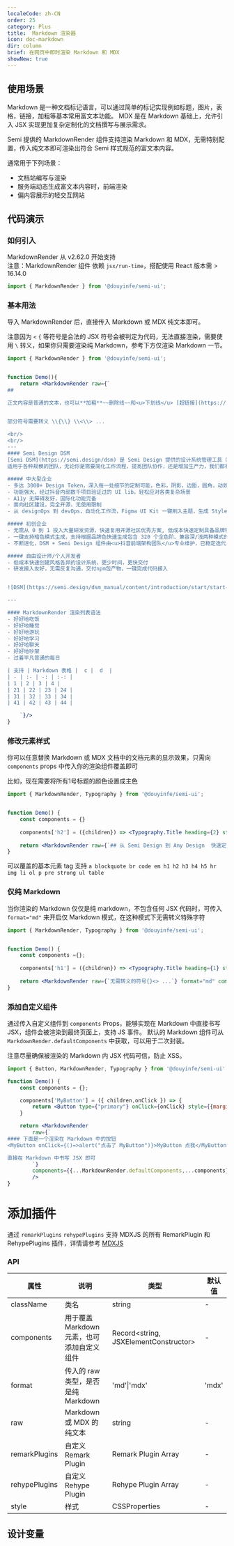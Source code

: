 ```yaml
---
localeCode: zh-CN
order: 25
category: Plus
title:  Markdown 渲染器
icon: doc-markdown
dir: column
brief: 在网页中即时渲染 Markdown 和 MDX
showNew: true
---
```


## 使用场景

Markdown 是一种文档标记语言，可以通过简单的标记实现例如标题，图片，表格，链接，加粗等基本常用富文本功能。
MDX 是在 Markdown 基础上，允许引入 JSX 实现更加复杂定制化的文档撰写与展示需求。

Semi 提供的 MarkdownRender 组件支持渲染 Markdown 和 MDX，无需特别配置，传入纯文本即可渲染出符合 Semi 样式规范的富文本内容。


通常用于下列场景：
- 文档站编写与渲染
- 服务端动态生成富文本内容时，前端渲染
- 偏内容展示的轻交互网站


## 代码演示

### 如何引入

MarkdownRender 从 v2.62.0 开始支持  
注意：MarkdownRender 组件 依赖 `jsx/run-time`，搭配使用 React 版本需 > 16.14.0  

```jsx
import { MarkdownRender } from '@douyinfe/semi-ui';
```


### 基本用法
导入 MarkdownRender 后，直接传入 Markdown 或 MDX 纯文本即可。

注意因为 `<` `{` 等符号是合法的 JSX 符号会被判定为代码，无法直接渲染，需要使用 `\` 转义，如果你只需要渲染纯 Markdown，参考下方仅渲染 Markdown 一节。

```jsx live=true dir="column"
import { MarkdownRender } from '@douyinfe/semi-ui';


function Demo(){
    return <MarkdownRender raw={`
## 

正文内容是普通的文本，也可以**加粗**~~删除线~~和<u>下划线</u> [超链接](https://semi.design) 等 Markdown 与 HTML 的基本语法所支持的富文本，也支持 emoji 🍰


部分符号需要转义 \\{\\} \\<\\> ...

<br/>
<br/>
---
#### Semi Design DSM
[Semi DSM](https://semi.design/dsm) 是 Semi Design 提供的设计系统管理工具（Design System Management），支持全局、组件级别的样式定制，并在 Figma 和前端代码之间保持同步  
适用于各种规模的团队，无论你是需要简化工作流程，提高团队协作，还是增加生产力，我们都有适合你的功能

##### 中大型企业
- 多达 3000+ Design Token，深入每一处细节的定制可能，色彩，阴影，边距，圆角，动效，渲染结构均可自由定制，告别 ~~CSS 硬编码~~
- 功能强大，经过抖音内部数千项目验证过的 UI lib，轻松应对各类复杂场景
- A11y 无障碍友好，国际化功能完备
- 面向社区建设，完全开源，无使用限制
- 从 designOps 到 devOps，自动化工作流，Figma UI Kit 一键刷入主题，生成 Style Guideline，研发一行 npm 代码配置接入

##### 初创企业
- 无需从 0 到 1 投入大量研发资源，快速复用开源社区优秀方案, 低成本快速定制具备品牌特色的设计系统。
- 一键支持暗色模式生成，支持根据品牌色快速生成包含 320 个全色阶、兼容深/浅两种模式的色彩系统，并支持动态切换
- 不断进化，DSM + Semi Design 组件由<u>抖音前端架构团队</u>专业维护，已稳定迭代五年+，值得信赖

##### 自由设计师/个人开发者
- 低成本快速创建风格各异的设计系统，更少时间，更快交付
- 研发接入友好，无需反复沟通，交付npm包产物，一键完成代码接入


![DSM](https://semi.design/dsm_manual/content/introduction/start/start-intro.png)

---

#### MarkdownRender 渲染列表语法
- 好好地吃饭
- 好好地睡觉
- 好好地游玩
- 好好地学习
- 好好地聊天
- 好好地吵架
- 过着平凡普通的每日 

| 支持 | Markdown 表格 |  c |  d  |
| - | :- | -: | :-: |
| 1 | 2 | 3 | 4 |
| 21 | 22 | 23 | 24 |
| 31 | 32 | 33 | 34 |
| 41 | 42 | 43 | 44 |

    `}/>
}

```

### 修改元素样式

你可以任意替换 Markdown 或 MDX 文档中的文档元素的显示效果，只需向 `components` props 中传入你的渲染组件覆盖即可

比如，现在需要将所有1号标题的颜色设置成主色

```jsx live=true dir="column"
import { MarkdownRender, Typography } from '@douyinfe/semi-ui';


function Demo() {
    const components = {}
    
    components['h2'] = ({children}) => <Typography.Title heading={2} style={{color:"var(--semi-color-text-2)"}}>{children}</Typography.Title>
    
    return <MarkdownRender raw={`## 从 Semi Design 到 Any Design  快速定义你的设计系统，并应用在设计稿和代码中`} components={components} />
}


```

可以覆盖的基本元素 tag 支持 `a blockquote br code em h1 h2 h3 h4 h5 hr img li ol p pre strong ul table`

### 仅纯 Markdown
当你渲染的 Markdown 仅仅是纯 markdown，不包含任何 JSX 代码时，可传入 `format="md"` 来开启仅 Markdown 模式，在这种模式下无需转义特殊字符

```jsx live=true
import { MarkdownRender, Typography } from '@douyinfe/semi-ui';


function Demo() {
    const components ={};
    
    components['h1'] = ({children}) => <Typography.Title heading={1} style={{color:"var(--semi-color-primary)"}}>{children}</Typography.Title>
    
    return <MarkdownRender raw={`无需转义的符号{}<> ...`} format="md" components={components} />
}

```

### 添加自定义组件

通过传入自定义组件到 `components` Props，能够实现在 Markdown 中直接书写 JSX，组件会被渲染到最终页面上，支持 JS 事件。
默认的 Markdown 组件可从 `MarkdownRender.defaultComponents` 中获取，可以用于二次封装。

<Notice type="primary" title="注意事项">
  <div>注意尽量确保被渲染的 Markdown 内 JSX 代码可信，防止 XSS。</div>
</Notice>


```jsx live=true
import { Button, MarkdownRender, Typography } from '@douyinfe/semi-ui';

function Demo() {
    const components = {};

    components['MyButton'] = ({ children,onClick }) => {
        return <Button type={"primary"} onClick={onClick} style={{marginBottom:"12px"}}> {children} </Button>
    }

    return <MarkdownRender 
        raw={`
#### 下面是一个渲染在 Markdown 中的按钮
<MyButton onClick={()=>alert("点击了 MyButton")}>MyButton 点我</MyButton>

直接在 Markdown 中书写 JSX 即可
        `}
        components={{...MarkdownRender.defaultComponents,...components}}
        />
}


```

# 添加插件

通过 `remarkPlugins` `rehypePlugins` 支持 MDXJS 的所有 RemarkPlugin 和 RehypePlugins 插件，详情请参考 [MDXJS](https://mdxjs.com/docs/extending-mdx/)



### API

| 属性         | 说明                         | 类型                                   | 默认值   |
|------------|----------------------------|--------------------------------------|-------|
| className | 类名                         | string                               | -   |
| components | 用于覆盖 Markdown 元素，也可添加自定义组件 | Record<string, JSXElementConstructor> | -     |
| format     | 传入的 raw 类型，是否是纯 Markdown   | 'md'\|'mdx'                          | 'mdx' |
| raw        | Markdown 或 MDX 的纯文本        | string                               | -     |
| remarkPlugins | 自定义 Remark Plugin          | Remark Plugin Array                | - |
| rehypePlugins | 自定义 Rehype Plugin          | Rehype Plugin Array               | - |
| style | 样式                         | CSSProperties                        | - |

## 设计变量

<DesignToken/>

